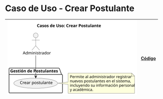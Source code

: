 # Caso de Uso - Crear Postulante

| ![Diagrama de Clases](/casos_de_uso/imagenes/administrador/Crear_Postulante.svg) | [Código](/casos_de_uso/diagrama_casos_de_uso/administrador/crear_postulante/crear_postulante.puml) |
|----------------------------------------------------------------------------------|----------------------------------------------------------------------------------------------------|